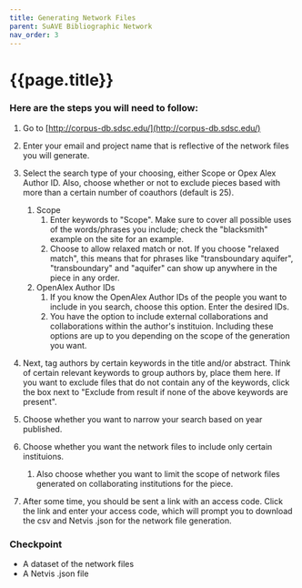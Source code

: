 ```yaml
---
title: Generating Network Files
parent: SuAVE Bibliographic Network
nav_order: 3
---
```


# {{page.title}}

### Here are the steps you will need to follow:

1. Go to [http://corpus-db.sdsc.edu/](http://corpus-db.sdsc.edu/)

2. Enter your email and project name that is reflective of the network files you will generate.

3. Select the search type of your choosing, either Scope or Opex Alex Author ID. Also, choose whether or not to exclude pieces based with more than a certain number of coauthors (default is 25).

   1. Scope
      1. Enter keywords to "Scope". Make sure to cover all possible uses of the words/phrases you include; check the "blacksmith" example on the site for an example.
      2. Choose to allow relaxed match or not. If you choose "relaxed match", this means that for phrases like "transboundary aquifer", "transboundary" and "aquifer" can show up anywhere in the piece in any order.
   2. OpenAlex Author IDs
      1. If you know the OpenAlex Author IDs of the people you want to include in you search, choose this option. Enter the desired IDs.
      2. You have the option to include external collaborations and collaborations within the author's instituion. Including these options are up to you depending on the scope of the generation you want.

4. Next, tag authors by certain keywords in the title and/or abstract. Think of certain relevant keywords to group authors by, place them here. If you want to exclude files that do not contain any of the keywords, click the box next to "Exclude from result if none of the above keywords are present".

5. Choose whether you want to narrow your search based on year published.

6. Choose whether you want the network files to include only certain instituions.

   1. Also choose whether you want to limit the scope of network files generated on collaborating institutions for the piece.

7. After some time, you should be sent a link with an access code. Click the link and enter your access code, which will prompt you to download the csv and Netvis .json for the network file generation.

     

### Checkpoint

- A dataset of the network files
- A Netvis .json file
